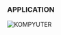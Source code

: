 ### APPLICATION
<img src = "https://myblog.uz/wp-content/uploads/2020/08/9467e39e7be40e6ee1ac88d3cc962a35-1024x682.jpg" alt = "KOMPYUTER" >